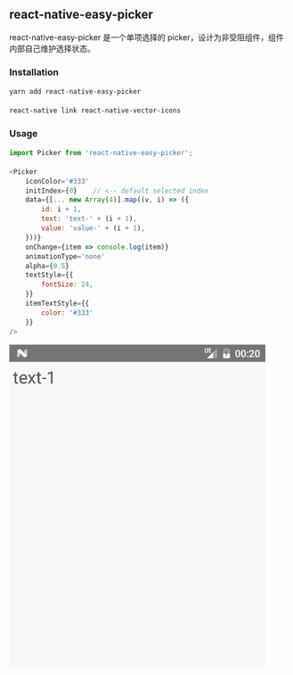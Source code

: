 
## react-native-easy-picker

react-native-easy-picker 是一个单项选择的 picker，设计为非受阻组件，组件内部自己维护选择状态。

### Installation

```bash
yarn add react-native-easy-picker

react-native link react-native-vector-icons
```

### Usage

```js
import Picker from 'react-native-easy-picker';

<Picker
    iconColor='#333'
    initIndex={0}    // <-- default selected index
    data={[... new Array(4)].map((v, i) => ({
        id: i + 1,
        text: 'text-' + (i + 1),
        value: 'value-' + (i + 1),
    }))}
    onChange={item => console.log(item)}
    animationType='none'
    alpha={0.5}
    textStyle={{
        fontSize: 24,
    }}
    itemTextStyle={{
        color: '#333'
    }}
/>
```

![](./image/demo.gif)
